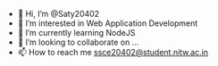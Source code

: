 - 👋 Hi, I’m @Saty20402
- 👀 I’m interested in Web Application Development
- 🌱 I’m currently learning NodeJS
- 💞️ I’m looking to collaborate on ...
- 📫 How to reach me ssce20402@student.nitw.ac.in

<!---
Saty20402/Saty20402 is a ✨ special ✨ repository because its `README.md` (this file) appears on your GitHub profile.
You can click the Preview link to take a look at your changes.
--->
